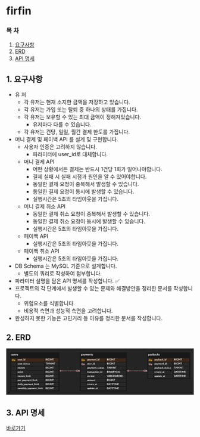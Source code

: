 # firfin

### 목 차

1. [요구사항](#1-요구사항)
2. [ERD](#2-erd)
3. [API 명세](#3-api-명세)

## 1. 요구사항

- 유 저
    - 각 유저는 현재 소지한 금액을 저장하고 있습니다.
    - 각 유저는 가입 또는 탈퇴 중 하나의 상태를 가집니다.
    - 각 유저는 보유할 수 있는 최대 금액이 정해져있습니다.
        - 유저마다 다를 수 있습니다.
    - 각 유저는 건당, 일일, 월간 결제 한도를 가집니다.
- 머니 결제 및 페이백 API 를 설계 및 구현합니다.
    - 사용자 인증은 고려하지 않습니다.
        - 파라미터에 user_id로 대체합니다.
    - 머니 결제 API
        - 어떤 상황에서든 결제는 반드시 1건당 1회가 일어나야합니다.
        - 결제 실패 시 실패 시점과 원인을 알 수 있어야합니다.
        - 동일한 결제 요청이 중복해서 발생할 수 있습니다.
        - 동일한 결제 요청이 동시에 발생할 수 있습니다.
        - 실행시간은 5초의 타임아웃을 가집니다.
    - 머니 결제 취소 API
        - 동일한 결제 취소 요청이 중복해서 발생할 수 있습니다.
        - 동일한 결제 취소 요청이 동시에 발생할 수 있습니다.
        - 실행시간은 5초의 타임아웃을 가집니다.
    - 페이백 API
        - 실행시간은 5초의 타임아웃을 가집니다.
    - 페이백 취소 API
        - 실행시간은 5초의 타임아웃을 가집니다.
- DB Schema 는 MySQL 기준으로 설계합니다.
    - 별도의 쿼리로 작성하여 첨부합니다.
- 파라미터 설명을 담은 API 명세를 작성합니다. ✅
- 프로젝트의 각 단계에서 발생할 수 있는 문제와 해결방안을 정리한 문서를 작성합니다.
    - 위험요소를 식별합니다.
    - 비용적 측면과 성능적 측면을 고려합니다.
- 완성하지 못한 기능은 고민거리 등 이유를 정리한 문서를 작성합니다.

## 2. ERD

![erd.png](doc/img/erd.png)

## 3. API 명세

[바로가기](doc/API.md)
